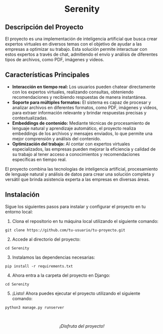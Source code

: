<h1 align="center">Serenity</h1>

## Descripción del Proyecto

<p>
  El proyecto es una implementación de inteligencia artificial que busca crear expertos virtuales en diversos temas con el objetivo de ayudar a las empresas a optimizar su trabajo. Esta solución permite interactuar con estos expertos a través de chat, admitiendo el envío y análisis de diferentes tipos de archivos, como PDF, imágenes y videos.
</p>

<h2>Características Principales</h2>

<ul>
  <li><strong>Interacción en tiempo real:</strong> Los usuarios pueden chatear directamente con los expertos virtuales, realizando consultas, obteniendo recomendaciones y recibiendo respuestas de manera instantánea.</li>
  <li><strong>Soporte para múltiples formatos:</strong> El sistema es capaz de procesar y analizar archivos en diferentes formatos, como PDF, imágenes y videos, para extraer información relevante y brindar respuestas precisas y contextualizadas.</li>
  <li><strong>Embeddings de contenido:</strong> Mediante técnicas de procesamiento de lenguaje natural y aprendizaje automático, el proyecto realiza embeddings de los archivos y mensajes enviados, lo que permite una mejor comprensión y análisis del contenido.</li>
  <li><strong>Optimización del trabajo:</strong> Al contar con expertos virtuales especializados, las empresas pueden mejorar la eficiencia y calidad de su trabajo al tener acceso a conocimientos y recomendaciones específicas en tiempo real.</li>
</ul>

<p>
  El proyecto combina las tecnologías de inteligencia artificial, procesamiento de lenguaje natural y análisis de datos para crear una solución completa y versátil que brinda asistencia experta a las empresas en diversas áreas.
</p>


## Instalación

Sigue los siguientes pasos para instalar y configurar el proyecto en tu entorno local:

1. Clona el repositorio en tu máquina local utilizando el siguiente comando:

`git clone https://github.com/tu-usuario/tu-proyecto.git`


2. Accede al directorio del proyecto:

`cd Serenity`


3. Instalamos las dependencias necesarias:

`pip install -r requirements.txt`


4. Ahora entra a la carpeta del proyecto en Django:

`cd Serenity`

5. ¡Listo! Ahora puedes ejecutar el proyecto utilizando el siguiente comando:

`python3 manage.py runserver`

</br>

<p align="center">
<em>¡Disfruta del proyecto!</em>
</p>
